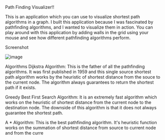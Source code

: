 
Path Finding Visualizer!!


This is an application which you can use to visualize shortest path algorithms in a graph. I built this application because I was fascinated by pathfinding algorithms, and I wanted to visualize them in action. You can play around with this application by adding walls in the grid using your mouse and see how different pathfinding algorithms perform.

Screenshot

![image](https://user-images.githubusercontent.com/71338071/203329252-23f384a7-cc55-4df9-834d-f519d2fc1419.png)

Algorithms
Dijkstra Algorithm: This is the father of all the pathfinding algorithms. It was first published in 1959 and this single source shortest path algorithm works by the heuristic of shortest distance from the souce to the current node. The algorithm always guarantees to return the shortest path if it exists.

Greedy Best First Search Algorithm: It is an extremely fast algorithm which works on the heuristic of shortest distance from the current node to the destination node. The downside of this algorithm is that it does not always guarantee the shortest path.

A * Algorithm: This is the best pathfinding algorithm. It's heuristic function works on the summation of shortest distance from source to current node and from the curre
